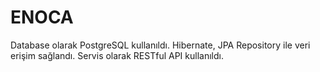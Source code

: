 # ENOCA


Database olarak PostgreSQL kullanıldı. Hibernate, JPA Repository ile veri erişim sağlandı. Servis olarak RESTful API kullanıldı.




